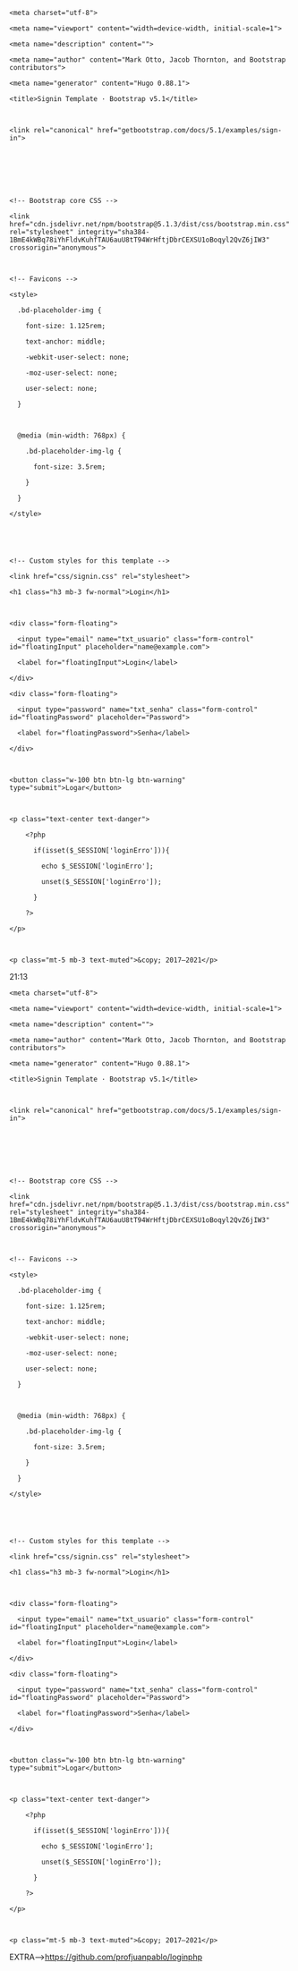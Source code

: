 <?php

    //inicia uma sessão de conexão com o bd e controle de variaveis

    session_start();

?>



<!doctype html>

<html lang="en">

  <head>

    <meta charset="utf-8">

    <meta name="viewport" content="width=device-width, initial-scale=1">

    <meta name="description" content="">

    <meta name="author" content="Mark Otto, Jacob Thornton, and Bootstrap contributors">

    <meta name="generator" content="Hugo 0.88.1">

    <title>Signin Template · Bootstrap v5.1</title>



    <link rel="canonical" href="getbootstrap.com/docs/5.1/examples/sign-in">



    



    <!-- Bootstrap core CSS -->

    <link href="cdn.jsdelivr.net/npm/bootstrap@5.1.3/dist/css/bootstrap.min.css" rel="stylesheet" integrity="sha384-1BmE4kWBq78iYhFldvKuhfTAU6auU8tT94WrHftjDbrCEXSU1oBoqyl2QvZ6jIW3" crossorigin="anonymous">



    <!-- Favicons -->

<link rel="apple-touch-icon" href="/docs/5.1/assets/img/favicons/apple-touch-icon.png" sizes="180x180">

<link rel="icon" href="/docs/5.1/assets/img/favicons/favicon-32x32.png" sizes="32x32" type="image/png">

<link rel="icon" href="/docs/5.1/assets/img/favicons/favicon-16x16.png" sizes="16x16" type="image/png">

<link rel="manifest" href="/docs/5.1/assets/img/favicons/manifest.json">

<link rel="mask-icon" href="/docs/5.1/assets/img/favicons/safari-pinned-tab.svg" color="#7952b3">

<link rel="icon" href="/docs/5.1/assets/img/favicons/favicon.ico">

<meta name="theme-color" content="#7952b3">





    <style>

      .bd-placeholder-img {

        font-size: 1.125rem;

        text-anchor: middle;

        -webkit-user-select: none;

        -moz-user-select: none;

        user-select: none;

      }



      @media (min-width: 768px) {

        .bd-placeholder-img-lg {

          font-size: 3.5rem;

        }

      }

    </style>



    

    <!-- Custom styles for this template -->

    <link href="css/signin.css" rel="stylesheet">

  </head>

  <body class="text-center">

    

<main class="form-signin">

  <form method="post" action="valida.php">

    <h1 class="h3 mb-3 fw-normal">Login</h1>



    <div class="form-floating">

      <input type="email" name="txt_usuario" class="form-control" id="floatingInput" placeholder="name@example.com">

      <label for="floatingInput">Login</label>

    </div>

    <div class="form-floating">

      <input type="password" name="txt_senha" class="form-control" id="floatingPassword" placeholder="Password">

      <label for="floatingPassword">Senha</label>

    </div>



    <button class="w-100 btn btn-lg btn-warning" type="submit">Logar</button>

    

    <p class="text-center text-danger">

        <?php

          if(isset($_SESSION['loginErro'])){

            echo $_SESSION['loginErro'];

            unset($_SESSION['loginErro']);

          }

        ?>

    </p>

    

    <p class="mt-5 mb-3 text-muted">&copy; 2017–2021</p>

  </form>

</main>





    

  </body>

</html>

21:13
<?php

    //inicia uma sessão de conexão com o bd e controle de variaveis

    session_start();

?>



<!doctype html>

<html lang="en">

  <head>

    <meta charset="utf-8">

    <meta name="viewport" content="width=device-width, initial-scale=1">

    <meta name="description" content="">

    <meta name="author" content="Mark Otto, Jacob Thornton, and Bootstrap contributors">

    <meta name="generator" content="Hugo 0.88.1">

    <title>Signin Template · Bootstrap v5.1</title>



    <link rel="canonical" href="getbootstrap.com/docs/5.1/examples/sign-in">



    



    <!-- Bootstrap core CSS -->

    <link href="cdn.jsdelivr.net/npm/bootstrap@5.1.3/dist/css/bootstrap.min.css" rel="stylesheet" integrity="sha384-1BmE4kWBq78iYhFldvKuhfTAU6auU8tT94WrHftjDbrCEXSU1oBoqyl2QvZ6jIW3" crossorigin="anonymous">



    <!-- Favicons -->

<link rel="apple-touch-icon" href="/docs/5.1/assets/img/favicons/apple-touch-icon.png" sizes="180x180">

<link rel="icon" href="/docs/5.1/assets/img/favicons/favicon-32x32.png" sizes="32x32" type="image/png">

<link rel="icon" href="/docs/5.1/assets/img/favicons/favicon-16x16.png" sizes="16x16" type="image/png">

<link rel="manifest" href="/docs/5.1/assets/img/favicons/manifest.json">

<link rel="mask-icon" href="/docs/5.1/assets/img/favicons/safari-pinned-tab.svg" color="#7952b3">

<link rel="icon" href="/docs/5.1/assets/img/favicons/favicon.ico">

<meta name="theme-color" content="#7952b3">





    <style>

      .bd-placeholder-img {

        font-size: 1.125rem;

        text-anchor: middle;

        -webkit-user-select: none;

        -moz-user-select: none;

        user-select: none;

      }



      @media (min-width: 768px) {

        .bd-placeholder-img-lg {

          font-size: 3.5rem;

        }

      }

    </style>



    

    <!-- Custom styles for this template -->

    <link href="css/signin.css" rel="stylesheet">

  </head>

  <body class="text-center">

    

<main class="form-signin">

  <form method="post" action="valida.php">

    <h1 class="h3 mb-3 fw-normal">Login</h1>



    <div class="form-floating">

      <input type="email" name="txt_usuario" class="form-control" id="floatingInput" placeholder="name@example.com">

      <label for="floatingInput">Login</label>

    </div>

    <div class="form-floating">

      <input type="password" name="txt_senha" class="form-control" id="floatingPassword" placeholder="Password">

      <label for="floatingPassword">Senha</label>

    </div>



    <button class="w-100 btn btn-lg btn-warning" type="submit">Logar</button>

    

    <p class="text-center text-danger">

        <?php

          if(isset($_SESSION['loginErro'])){

            echo $_SESSION['loginErro'];

            unset($_SESSION['loginErro']);

          }

        ?>

    </p>

    

    <p class="mt-5 mb-3 text-muted">&copy; 2017–2021</p>

  </form>

</main>





    

  </body>

</html>




EXTRA-->https://github.com/profjuanpablo/loginphp